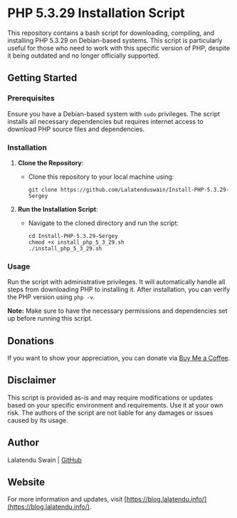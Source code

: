 # PHP 5.3.29 Installation Script

This repository contains a bash script for downloading, compiling, and installing PHP 5.3.29 on Debian-based systems. This script is particularly useful for those who need to work with this specific version of PHP, despite it being outdated and no longer officially supported.

## Getting Started

### Prerequisites

Ensure you have a Debian-based system with `sudo` privileges. The script installs all necessary dependencies but requires internet access to download PHP source files and dependencies.

### Installation

1. **Clone the Repository**:
   - Clone this repository to your local machine using:
     ```
     git clone https://github.com/Lalatenduswain/Install-PHP-5.3.29-Sergey
     ```

2. **Run the Installation Script**:
   - Navigate to the cloned directory and run the script:
     ```
     cd Install-PHP-5.3.29-Sergey
     chmod +x install_php_5_3_29.sh
     ./install_php_5_3_29.sh
     ```

### Usage

Run the script with administrative privileges. It will automatically handle all steps from downloading PHP to installing it. After installation, you can verify the PHP version using `php -v`.

**Note:** Make sure to have the necessary permissions and dependencies set up before running this script.

## Donations

If you want to show your appreciation, you can donate via [Buy Me a Coffee](https://www.buymeacoffee.com/lalatendu.swain).

## Disclaimer

This script is provided as-is and may require modifications or updates based on your specific environment and requirements. Use it at your own risk. The authors of the script are not liable for any damages or issues caused by its usage.

## Author

Lalatendu Swain | [GitHub](https://github.com/Lalatenduswain)

## Website

For more information and updates, visit [https://blog.lalatendu.info/](https://blog.lalatendu.info/).
